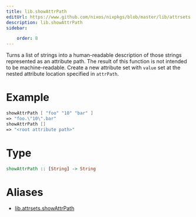 ```yaml
---
title: lib.showAttrPath
editUrl: https://www.github.com/nixos/nixpkgs/blob/master/lib/attrsets.nix#L1156C5
description: lib.showAttrPath
sidebar:

    order: 8
---
```


Turns a list of strings into a human-readable description of those
strings represented as an attribute path. The result of this function is
not intended to be machine-readable.
Create a new attribute set with `value` set at the nested attribute location specified in `attrPath`.

# Example

```nix
showAttrPath [ "foo" "10" "bar" ]
=> "foo.\"10\".bar"
showAttrPath []
=> "<root attribute path>"
```

# Type

```haskell
showAttrPath :: [String] -> String
```


# Aliases

- [lib.attrsets.showAttrPath](./reference/lib/attrsets/lib-attrsets-showAttrPath)


